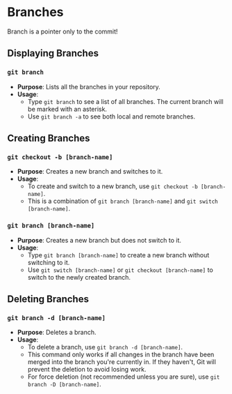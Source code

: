 # Branches
Branch is a pointer only to the commit!

## Displaying Branches

### `git branch`

-   **Purpose**: Lists all the branches in your repository.
-   **Usage**:
    -   Type `git branch` to see a list of all branches. The current branch will be marked with an asterisk.
    -   Use `git branch -a` to see both local and remote branches.

## Creating Branches

### `git checkout -b [branch-name]`

-   **Purpose**: Creates a new branch and switches to it.
-   **Usage**:
    -   To create and switch to a new branch, use `git checkout -b [branch-name]`.
    -   This is a combination of `git branch [branch-name]` and `git switch [branch-name]`.

### `git branch [branch-name]`

-   **Purpose**: Creates a new branch but does not switch to it.
-   **Usage**:
    -   Type `git branch [branch-name]` to create a new branch without switching to it.
    -   Use `git switch [branch-name]` or `git checkout [branch-name]` to switch to the newly created branch.


## Deleting Branches

### `git branch -d [branch-name]`

-   **Purpose**: Deletes a branch.
-   **Usage**:
    -   To delete a branch, use `git branch -d [branch-name]`.
    -   This command only works if all changes in the branch have been merged into the branch you're currently in. If they haven't, Git will prevent the deletion to avoid losing work.
    -   For force deletion (not recommended unless you are sure), use `git branch -D [branch-name]`.
